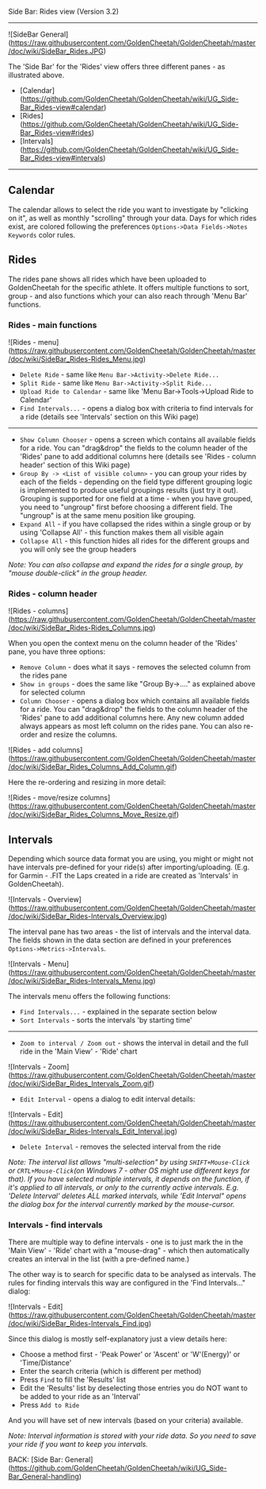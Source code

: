Side Bar: Rides view (Version 3.2)
***

![SideBar General] (https://raw.githubusercontent.com/GoldenCheetah/GoldenCheetah/master/doc/wiki/SideBar_Rides.JPG)

The 'Side Bar' for the 'Rides' view offers three different panes - as illustrated above.

* [Calendar] (https://github.com/GoldenCheetah/GoldenCheetah/wiki/UG_Side-Bar_Rides-view#calendar)
* [Rides] (https://github.com/GoldenCheetah/GoldenCheetah/wiki/UG_Side-Bar_Rides-view#rides)
* [Intervals] (https://github.com/GoldenCheetah/GoldenCheetah/wiki/UG_Side-Bar_Rides-view#intervals)

***

## Calendar

The calendar allows to select the ride you want to investigate by "clicking on it", as well as monthly "scrolling" through your data. Days for which rides exist, are colored following the preferences `Options->Data Fields->Notes Keywords` color rules. 

## Rides

The rides pane shows all rides which have been uploaded to GoldenCheetah for the specific athlete. It offers multiple functions to sort, group - and also functions which your can also reach through 'Menu Bar' functions.

### Rides - main functions

![Rides - menu] (https://raw.githubusercontent.com/GoldenCheetah/GoldenCheetah/master/doc/wiki/SideBar_Rides-Rides_Menu.jpg)

* `Delete Ride` - same like `Menu Bar->Activity->Delete Ride...`
* `Split Ride` -  same like `Menu Bar->Activity->Split Ride...`
* `Upload Ride to Calendar` - same like 'Menu Bar->Tools->Upload Ride to Calendar'
* `Find Intervals...` - opens a dialog box with criteria to find intervals for a ride (details see 'Intervals' section on this Wiki page)
***
* `Show Column Chooser` - opens a screen which contains all available fields for a ride. You can "drag&drop" the fields to the column header of the 'Rides' pane to add additional columns here (details see 'Rides - column header' section of this Wiki page)
* `Group By -> <List of visible column>` - you can group your rides by each of the fields - depending on the field type different grouping logic is implemented to produce useful groupings results (just try it out). Grouping is supported for one field at a time - when you have grouped, you need to "ungroup" first before choosing a different field. The "ungroup" is at the same menu position like grouping.
* `Expand All` - if you have collapsed the rides within a single group or by using 'Collapse All' - this function makes them all visible again
* `Collapse All` - this function hides all rides for the different groups and you will only see the group headers

_Note: You can also collapse and expand the rides for a single group, by "mouse double-click" in the group header._

### Rides - column header

![Rides - columns] (https://raw.githubusercontent.com/GoldenCheetah/GoldenCheetah/master/doc/wiki/SideBar_Rides-Rides_Columns.jpg)

When you open the context menu on the column header of the 'Rides' pane, you have three options:

* `Remove Column` - does what it says - removes the selected column from the rides pane
* `Show in groups` - does the same like "Group By->...." as explained above for selected column 
* `Column Chooser` - opens a dialog box which contains all available fields for a ride. You can "drag&drop" the fields to the column header of the 'Rides' pane to add additional columns here. Any new column added always appears as most left column on the rides pane. You can also re-order and resize the columns.

![Rides - add columns] (https://raw.githubusercontent.com/GoldenCheetah/GoldenCheetah/master/doc/wiki/SideBar_Rides_Columns_Add_Column.gif)

Here the re-ordering and resizing in more detail:

![Rides - move/resize columns] (https://raw.githubusercontent.com/GoldenCheetah/GoldenCheetah/master/doc/wiki/SideBar_Rides_Columns_Move_Resize.gif)

## Intervals

Depending which source data format you are using, you might or might not have intervals pre-defined for your ride(s) after importing/uploading. (E.g. for Garmin - .FIT the Laps created in a ride are created as 'Intervals' in GoldenCheetah).

![Intervals - Overview] (https://raw.githubusercontent.com/GoldenCheetah/GoldenCheetah/master/doc/wiki/SideBar_Rides-Intervals_Overview.jpg)

The interval pane has two areas - the list of intervals and the interval data. The fields shown in the data section are defined in your preferences `Options->Metrics->Intervals`.

![Intervals - Menu] (https://raw.githubusercontent.com/GoldenCheetah/GoldenCheetah/master/doc/wiki/SideBar_Rides-Intervals_Menu.jpg)

The intervals menu offers the following functions:

* `Find Intervals...` - explained in the separate section below
* `Sort Intervals` - sorts the intervals 'by starting time'
***
* `Zoom to interval / Zoom out` - shows the interval in detail and the full ride in the 'Main View' - 'Ride' chart

![Intervals - Zoom] (https://raw.githubusercontent.com/GoldenCheetah/GoldenCheetah/master/doc/wiki/SideBar_Rides_Intervals_Zoom.gif)

* `Edit Interval` - opens a dialog to edit interval details:

![Intervals - Edit] (https://raw.githubusercontent.com/GoldenCheetah/GoldenCheetah/master/doc/wiki/SideBar_Rides-Intervals_Edit_Interval.jpg)

* `Delete Interval` - removes the selected interval from the ride

_Note: The interval list allows "multi-selection" by using `SHIFT+Mouse-Click` or `CRTL+Mouse-Click`(on Windows 7 - other OS might use different keys for that). If you have selected multiple intervals, it depends on the function, if it's applied to all intervals, or only to the currently active intervals. E.g. 'Delete Interval' deletes ALL marked intervals, while 'Edit Interval" opens the dialog box for the interval currently marked by the mouse-cursor._


### Intervals - find intervals

There are multiple way to define intervals - one is to just mark the in the 'Main View' - 'Ride' chart with a "mouse-drag" - which then automatically creates an interval in the list (with a pre-defined name.)

The other way is to search for specific data to be analysed as intervals. The rules for finding intervals this way are configured in the 'Find Intervals..." dialog:

![Intervals - Edit] (https://raw.githubusercontent.com/GoldenCheetah/GoldenCheetah/master/doc/wiki/SideBar_Rides-Intervals_Find.jpg)

Since this dialog is mostly self-explanatory just a view details here:

* Choose a method first - 'Peak Power' or 'Ascent' or 'W'(Energy)' or 'Time/Distance'
* Enter the search criteria (which is different per method)
* Press `Find` to fill the 'Results' list
* Edit the 'Results' list by deselecting those entries you do NOT want to be added to your ride as an 'Interval'
* Press `Add to Ride`

And you will have set of new intervals (based on your criteria) available.

_Note: Interval information is stored with your ride data. So you need to save your ride if you want to keep you intervals._

BACK: [Side Bar: General] (https://github.com/GoldenCheetah/GoldenCheetah/wiki/UG_Side-Bar_General-handling)